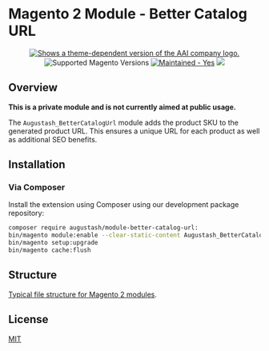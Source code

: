 # Magento 2 Module - Better Catalog URL

<div align="center">
    <a href="https://augustash.com" target="_blank">
        <picture>
            <source media="(prefers-color-scheme: dark)" srcset="https://augustash.s3.amazonaws.com/logos/ash-inline-invert-500.png">
            <source media="(prefers-color-scheme: light)" srcset="https://augustash.s3.amazonaws.com/logos/ash-inline-color-500.png">
            <img alt="Shows a theme-dependent version of the AAI company logo." src="https://augustash.s3.amazonaws.com/logos/ash-inline-color-500.png">
        </picture>
    </a>
</div>

<div align="center">
    <img src="https://img.shields.io/badge/magento-2.4-brightgreen.svg?logo=magento&longCache=true&style=flat-square" alt="Supported Magento Versions" />
    <a href="https://github.com/augustash/magento2-module-coupler-rabbitmq-log/graphs/commit-activity" target="_blank"><img src="https://img.shields.io/badge/maintained%3F-yes-brightgreen.svg?style=flat-square" alt="Maintained - Yes" /></a>
    <a href="https://opensource.org/licenses/MIT" target="_blank"><img src="https://img.shields.io/badge/license-MIT-blue.svg" /></a>
</div>

## Overview

**This is a private module and is not currently aimed at public usage.**

The `Augustash_BetterCatalogUrl` module adds the product SKU to the generated product URL. This ensures a unique URL for each product as well as additional SEO benefits.

## Installation

### Via Composer

Install the extension using Composer using our development package repository:

```bash
composer require augustash/module-better-catalog-url:
bin/magento module:enable --clear-static-content Augustash_BetterCatalogUrl
bin/magento setup:upgrade
bin/magento cache:flush
```

## Structure

[Typical file structure for Magento 2 modules](https://developer.adobe.com/commerce/php/development/build/component-file-structure/).

## License

[MIT](https://opensource.org/licenses/MIT)
